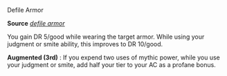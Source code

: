Defile Armor

**Source** [_defile armor_](/pathfinderRPG/prd/advanced/spells/defileArmor.html#_defile-armor)

You gain DR 5/good while wearing the target armor. While using your judgment or smite ability, this improves to DR 10/good.

**Augmented (3rd)** : If you expend two uses of mythic power, while you use your judgment or smite, add half your tier to your AC as a profane bonus.

